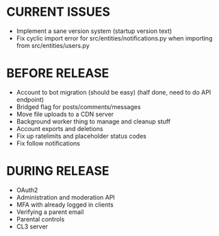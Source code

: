 # CURRENT ISSUES
- Implement a sane version system (startup version text)
- Fix cyclic import error for src/entities/notifications.py when importing from src/entities/users.py

# BEFORE RELEASE
- Account to bot migration (should be easy) (half done, need to do API endpoint)
- Bridged flag for posts/comments/messages
- Move file uploads to a CDN server
- Background worker thing to manage and cleanup stuff
- Account exports and deletions
- Fix up ratelimits and placeholder status codes
- Fix follow notifications

# DURING RELEASE
- OAuth2
- Administration and moderation API
- MFA with already logged in clients
- Verifying a parent email
- Parental controls
- CL3 server

